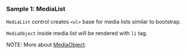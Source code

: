 ### Sample 1: MediaList

`MediaList` control creates `<ul>` base for media lists similar to bootstrap.

`MediaObject` inside media list will be rendered with `li` tag.

NOTE: More about [MediaObject](/docs/controls/bootstrap/MediaObject/{branch}).